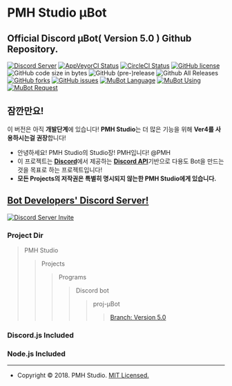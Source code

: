 PMH Studio μBot
================
Official Discord μBot( Version 5.0 ) Github Repository.
--------------------------------------------------------------
[![Discord Server](https://discordapp.com/api/guilds/458629337264947221/widget.png?style=shield)](https://discord.io/PMHStudioBots)
[![AppVeyorCI Status](https://ci.appveyor.com/api/projects/status/h79vw2fwy198c98d/branch/μBot-ver5?svg=true)](https://ci.appveyor.com/project/PMHStudio/discordmubot/branch/μBot-ver5)
[![CircleCI Status](https://img.shields.io/circleci/project/github/PMHStudio/DiscordMuBot.svg)](https://circleci.com/gh/PMHStudio/DiscordMuBot)
[![GitHub license](https://img.shields.io/github/license/PMHStudio/DiscordMuBot.svg)](https://github.com/PMHStudio/DiscordMuBot/blob/%CE%BCBot-ver5/LICENSE)
![GitHub code size in bytes](https://img.shields.io/github/languages/code-size/PMHStudio/DiscordMuBot.svg)
![GitHub (pre-)release](https://img.shields.io/github/release/PMHStudio/DiscordMuBot/all.svg)
![Github All Releases](https://img.shields.io/github/downloads/PMHStudio/DiscordMuBot/total.svg)
[![GitHub forks](https://img.shields.io/github/forks/PMHStudio/DiscordMuBot.svg)](https://github.com/PMHStudio/DiscordMuBot/network)
[![GitHub issues](https://img.shields.io/github/issues/PMHStudio/DiscordMuBot.svg)](https://github.com/PMHStudio/DiscordMuBot/issues)
[![MuBot Language](https://img.shields.io/badge/language-javascript-yellow.svg)](https://www.javascript.com)
[![MuBot Using](https://img.shields.io/badge/using-node.js-green.svg)](https://nodejs.org)
[![MuBot Request](https://img.shields.io/badge/request-discord.js-blue.svg)](https://discord.js.org)

잠깐만요!
-------------
이 버전은 아직 **개발단계**에 있습니다!
**PMH Studio**는 더 많은 기능을 위해 **Ver4를 사용하시는걸 권장**합니다!

- 안녕하세요! PMH Studio의 Studio장! PMH입니다! @PMH
- 이 프로젝트는 [**Discord**](https://discordapp.com)에서 제공하는 [**Discord API**](https://discordapp.com/developers)기반으로 다용도 Bot을 만드는것을 목표로 하는 프로젝트입니다!
- **모든 Projects의 저작권은 특별히 명시되지 않는한 PMH Studio에게 있습니다.**


## [**Bot Developers' Discord Server!**](https://discord.gg/kEnspqB)
[![Discord Server Invite](https://discordapp.com/api/guilds/458629337264947221/widget.png?style=banner3)](https://discord.io/PMHStudioBots)

### Project Dir
> PMH Studio
>> Projects
>>> Programs
>>>> Discord bot
>>>>> proj-μBot
>>>>>> [Branch: Version 5.0](https://github.com/PMHStudio/DiscordMuBot/branches)

### Discord.js Included
### Node.js Included

-------------------------------------------------------------

- Copyright &copy; 2018. PMH Studio. [MIT Licensed.](https://github.com/PMHStudio/DiscordMuBot/blob/%CE%BCBot-ver5/LICENSE)
